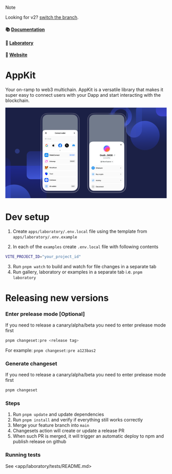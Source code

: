 > [!NOTE]
> Looking for v2? [switch the branch](https://github.com/reown-com/appkit/tree/V2).

#### 📚 [Documentation](https://docs.walletconnect.com/appkit/about)

#### 🧪 [Laboratory](https://appkit-lab.reown.org)

#### 🔗 [Website](https://appkit.com)

# AppKit

Your on-ramp to web3 multichain. AppKit is a versatile library that makes it super easy to connect users with your Dapp and start interacting with the blockchain.

<p align="center">
  <img src="./.github/assets/header.png" alt="" border="0">
</p>

# Dev setup

1. Create `apps/laboratory/.env.local` file using the template from `apps/laboratory/.env.example`

2. In each of the `examples` create `.env.local` file with following contents

```zsh
VITE_PROJECT_ID="your_project_id"
```

3. Run `pnpm watch` to build and watch for file changes in a separate tab
4. Run gallery, laboratory or examples in a separate tab i.e. `pnpm laboratory`

# Releasing new versions

### Enter prelease mode [Optional]

If you need to release a canary/alpha/beta you need to enter prelease mode first

```sh
pnpm changeset:pre <release tag>
```

For example: `pnpm changeset:pre a123bas2`

### Generate changeset

If you need to release a canary/alpha/beta you need to enter prelease mode first

```sh
pnpm changeset
```

### Steps

1. Run `pnpm update` and update dependencies
2. Run `pnpm install` and verify if everything still works correctly
3. Merge your feature branch into `main`
4. Changesets action will create or update a release PR
5. When such PR is merged, it will trigger an automatic deploy to npm and publish release on github

### Running tests

See <app/laboratory/tests/README.md>
